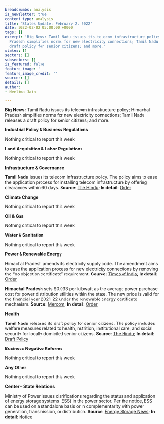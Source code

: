 ```yaml
---
breadcrumbs: analysis
is_newsletter: true
content_type: analysis
title: 'States Update: February 2, 2022'
date: 2022-02-02 05:00:00 +0000
tags: []
excerpt: 'Big News: Tamil Nadu issues its telecom infrastructure policy; Himachal
  Pradesh simplifies norms for new electricity connections; Tamil Nadu releases a
  draft policy for senior citizens; and more.'
states: []
sectors: []
subsectors: []
is_featured: false
feature_image: ''
feature_image_credit: ''
sources: []
details: []
author:
- Neelima Jain

---
```

**Big News:** Tamil Nadu issues its telecom infrastructure policy; Himachal Pradesh simplifies norms for new electricity connections; Tamil Nadu releases a draft policy for senior citizens; and more.

**Industrial Policy & Business Regulations**

Nothing critical to report this week

**Land Acquisition & Labor Regulations**

Nothing critical to report this week

**Infrastructure & Governance**

**Tamil Nadu** issues its telecom infrastructure policy. The policy aims to ease the application process for installing telecom infrastructure by offering clearances within 60 days. **Source**: [The Hindu](https://www.thehindu.com/news/national/tamil-nadu/tn-unveils-its-telecom-infrastructure-policy-2022/article38336377.ece); **In detail**: [Order](https://cms.tn.gov.in/sites/default/files/go/it_e_4_2022_Ms.pdf)

**Climate Change**

Nothing critical to report this week

**Oil & Gas**

Nothing critical to report this week

**Water & Sanitation**

Nothing critical to report this week

**Power & Renewable Energy**

Himachal Pradesh amends its electricity supply code. The amendment aims to ease the application process for new electricity connections by removing the “no objection certificate” requirement. **Source:** [Times of India](https://timesofindia.indiatimes.com/city/shimla/himachal-pradesh-simplifies-norms-to-get-new-electricity-connection/articleshow/89194395.cms)**; In detail:** [Order](http://hperc.org/File1/osupplycode5-22.pdf)

**Himachal Pradesh** sets $0.033 per kilowatt as the average power purchase cost for power distribution utilities within the state. The new price is valid for the financial year 2021-22 under the renewable energy certificate mechanism. **Source**: [Mercom](https://mercomindia.com/commission-power-purchase-costs-himachal/); **In detail**: [Order](http://hperc.org/File/appc21-22.pdf)

**Health**

**Tamil Nadu** releases its draft policy for senior citizens. The policy includes welfare measures related to health, nutrition, institutional care, and social security for locally domiciled senior citizens. **Source**: [The Hindu](https://www.thehindu.com/news/national/tamil-nadu/acknowledging-demographic-transition-tn-prepares-draft-policy-for-elders/article38341535.ece); **In detail**: [Draft Policy](https://cms.tn.gov.in/sites/default/files/documents/TN_Policy_Senior_Citizens_2022_draft_0.pdf)

**Business Negative Reforms**

Nothing critical to report this week

**Any Other**

Nothing critical to report this week

**Center – State Relations**

Ministry of Power issues clarifications regarding the status and application of energy storage systems (ESS) in the power sector. Per the notice, ESS can be used on a standalone basis or in complementarity with power generation, transmission, or distribution. **Source**: [Energy Storage News](https://www.energy-storage.news/indias-ministry-of-power-clarifies-essential-role-of-energy-storage-systems/); **In detail**: [Notice](https://powermin.gov.in/sites/default/files/webform/notices/Clarification_regarding_usage_of_Energy_Storage_System%28ESS%29_in_various_applications_across_the_entire_value_chain_of_power_Sector.pdf)
